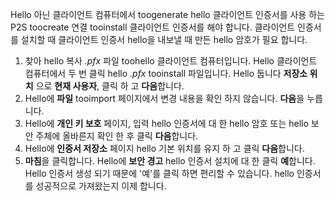 Hello 아닌 클라이언트 컴퓨터에서 toogenerate hello 클라이언트 인증서를 사용 하는 P2S toocreate 연결 tooinstall 클라이언트 인증서를 해야 합니다. 클라이언트 인증서를 설치할 때 클라이언트 인증서 hello을 내보낼 때 만든 hello 암호가 필요 합니다.

1. 찾아 hello 복사 *.pfx* 파일 toohello 클라이언트 컴퓨터입니다. Hello 클라이언트 컴퓨터에서 두 번 클릭 hello *.pfx* tooinstall 파일입니다. Hello 둡니다 **저장소 위치** 으로 **현재 사용자**, 클릭 하 고 **다음**합니다.
2. Hello에 **파일** tooimport 페이지에서 변경 내용을 확인 하지 않습니다. **다음**을 누릅니다.
3. Hello에 **개인 키 보호** 페이지, 입력 hello 인증서에 대 한 hello 암호 또는 hello 보안 주체에 올바른지 확인 한 후 클릭 **다음**합니다.
4. Hello에 **인증서 저장소** 페이지 hello 기본 위치를 유지 하 고 클릭 **다음**합니다.
5. **마침**을 클릭합니다. Hello에 **보안 경고** hello 인증서 설치에 대 한 클릭 **예**합니다. Hello 인증서 생성 되기 때문에 '예'를 클릭 하면 편리할 수 있습니다. hello 인증서를 성공적으로 가져왔는지 이제 합니다.
